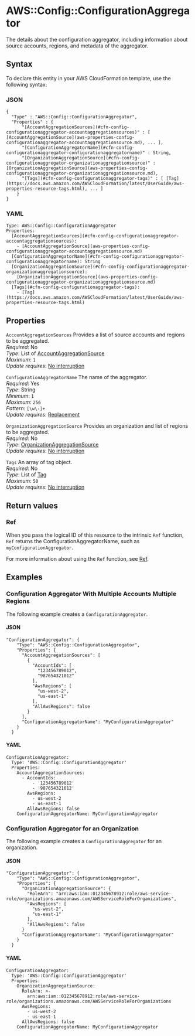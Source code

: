 # AWS::Config::ConfigurationAggregator<a name="aws-resource-config-configurationaggregator"></a>

The details about the configuration aggregator, including information about source accounts, regions, and metadata of the aggregator\. 

## Syntax<a name="aws-resource-config-configurationaggregator-syntax"></a>

To declare this entity in your AWS CloudFormation template, use the following syntax:

### JSON<a name="aws-resource-config-configurationaggregator-syntax.json"></a>

```
{
  "Type" : "AWS::Config::ConfigurationAggregator",
  "Properties" : {
      "[AccountAggregationSources](#cfn-config-configurationaggregator-accountaggregationsources)" : [ [AccountAggregationSource](aws-properties-config-configurationaggregator-accountaggregationsource.md), ... ],
      "[ConfigurationAggregatorName](#cfn-config-configurationaggregator-configurationaggregatorname)" : String,
      "[OrganizationAggregationSource](#cfn-config-configurationaggregator-organizationaggregationsource)" : [OrganizationAggregationSource](aws-properties-config-configurationaggregator-organizationaggregationsource.md),
      "[Tags](#cfn-config-configurationaggregator-tags)" : [ [Tag](https://docs.aws.amazon.com/AWSCloudFormation/latest/UserGuide/aws-properties-resource-tags.html), ... ]
    }
}
```

### YAML<a name="aws-resource-config-configurationaggregator-syntax.yaml"></a>

```
Type: AWS::Config::ConfigurationAggregator
Properties: 
  [AccountAggregationSources](#cfn-config-configurationaggregator-accountaggregationsources): 
    - [AccountAggregationSource](aws-properties-config-configurationaggregator-accountaggregationsource.md)
  [ConfigurationAggregatorName](#cfn-config-configurationaggregator-configurationaggregatorname): String
  [OrganizationAggregationSource](#cfn-config-configurationaggregator-organizationaggregationsource): 
    [OrganizationAggregationSource](aws-properties-config-configurationaggregator-organizationaggregationsource.md)
  [Tags](#cfn-config-configurationaggregator-tags): 
    - [Tag](https://docs.aws.amazon.com/AWSCloudFormation/latest/UserGuide/aws-properties-resource-tags.html)
```

## Properties<a name="aws-resource-config-configurationaggregator-properties"></a>

`AccountAggregationSources`  <a name="cfn-config-configurationaggregator-accountaggregationsources"></a>
Provides a list of source accounts and regions to be aggregated\.  
*Required*: No  
*Type*: List of [AccountAggregationSource](aws-properties-config-configurationaggregator-accountaggregationsource.md)  
*Maximum*: `1`  
*Update requires*: [No interruption](https://docs.aws.amazon.com/AWSCloudFormation/latest/UserGuide/using-cfn-updating-stacks-update-behaviors.html#update-no-interrupt)

`ConfigurationAggregatorName`  <a name="cfn-config-configurationaggregator-configurationaggregatorname"></a>
The name of the aggregator\.  
*Required*: Yes  
*Type*: String  
*Minimum*: `1`  
*Maximum*: `256`  
*Pattern*: `[\w\-]+`  
*Update requires*: [Replacement](https://docs.aws.amazon.com/AWSCloudFormation/latest/UserGuide/using-cfn-updating-stacks-update-behaviors.html#update-replacement)

`OrganizationAggregationSource`  <a name="cfn-config-configurationaggregator-organizationaggregationsource"></a>
Provides an organization and list of regions to be aggregated\.  
*Required*: No  
*Type*: [OrganizationAggregationSource](aws-properties-config-configurationaggregator-organizationaggregationsource.md)  
*Update requires*: [No interruption](https://docs.aws.amazon.com/AWSCloudFormation/latest/UserGuide/using-cfn-updating-stacks-update-behaviors.html#update-no-interrupt)

`Tags`  <a name="cfn-config-configurationaggregator-tags"></a>
An array of tag object\.  
*Required*: No  
*Type*: List of [Tag](https://docs.aws.amazon.com/AWSCloudFormation/latest/UserGuide/aws-properties-resource-tags.html)  
*Maximum*: `50`  
*Update requires*: [No interruption](https://docs.aws.amazon.com/AWSCloudFormation/latest/UserGuide/using-cfn-updating-stacks-update-behaviors.html#update-no-interrupt)

## Return values<a name="aws-resource-config-configurationaggregator-return-values"></a>

### Ref<a name="aws-resource-config-configurationaggregator-return-values-ref"></a>

 When you pass the logical ID of this resource to the intrinsic `Ref` function, `Ref` returns the ConfigurationAggregatorName, such as `myConfigurationAggregator`\. 

For more information about using the `Ref` function, see [Ref](https://docs.aws.amazon.com/AWSCloudFormation/latest/UserGuide/intrinsic-function-reference-ref.html)\.

## Examples<a name="aws-resource-config-configurationaggregator--examples"></a>

### Configuration Aggregator With Multiple Accounts Multiple Regions<a name="aws-resource-config-configurationaggregator--examples--Configuration_Aggregator_With_Multiple_Accounts_Multiple_Regions"></a>

The following example creates a `ConfigurationAggregator`\.

#### JSON<a name="aws-resource-config-configurationaggregator--examples--Configuration_Aggregator_With_Multiple_Accounts_Multiple_Regions--json"></a>

```
"ConfigurationAggregator": {
    "Type": "AWS::Config::ConfigurationAggregator",
    "Properties": {
      "AccountAggregationSources": [
        {
          "AccountIds": [
            "123456789012",
            "987654321012"
          ],
          "AwsRegions": [
            "us-west-2",
            "us-east-1"
          ],
          "AllAwsRegions": false
        }
      ],
      "ConfigurationAggregatorName": "MyConfigurationAggregator"
    }
  }
```

#### YAML<a name="aws-resource-config-configurationaggregator--examples--Configuration_Aggregator_With_Multiple_Accounts_Multiple_Regions--yaml"></a>

```
ConfigurationAggregator:
  Type: 'AWS::Config::ConfigurationAggregator'
  Properties:
    AccountAggregationSources:
      - AccountIds:
          - '123456789012'
          - '987654321012'
        AwsRegions:
          - us-west-2
          - us-east-1
        AllAwsRegions: false
    ConfigurationAggregatorName: MyConfigurationAggregator
```

### Configuration Aggregator for an Organization<a name="aws-resource-config-configurationaggregator--examples--Configuration_Aggregator_for_an_Organization"></a>

The following example creates a `ConfigurationAggregator` for an organization\.

#### JSON<a name="aws-resource-config-configurationaggregator--examples--Configuration_Aggregator_for_an_Organization--json"></a>

```
"ConfigurationAggregator": {
    "Type": "AWS::Config::ConfigurationAggregator",
    "Properties": {
      "OrganizationAggregationSource": {
        "RoleArn": "arn:aws:iam::012345678912:role/aws-service-role/organizations.amazonaws.com/AWSServiceRoleForOrganizations",
        "AwsRegions": [
          "us-west-2",
          "us-east-1"
        ],
        "AllAwsRegions": false
      }
      "ConfigurationAggregatorName": "MyConfigurationAggregator"
    }
  }
```

#### YAML<a name="aws-resource-config-configurationaggregator--examples--Configuration_Aggregator_for_an_Organization--yaml"></a>

```
ConfigurationAggregator:
  Type: 'AWS::Config::ConfigurationAggregator'
  Properties:
    OrganizationAggregationSource:
      RoleArn: >-
        arn:aws:iam::012345678912:role/aws-service-role/organizations.amazonaws.com/AWSServiceRoleForOrganizations
      AwsRegions:
        - us-west-2
        - us-east-1
      AllAwsRegions: false
    ConfigurationAggregatorName: MyConfigurationAggregator
```